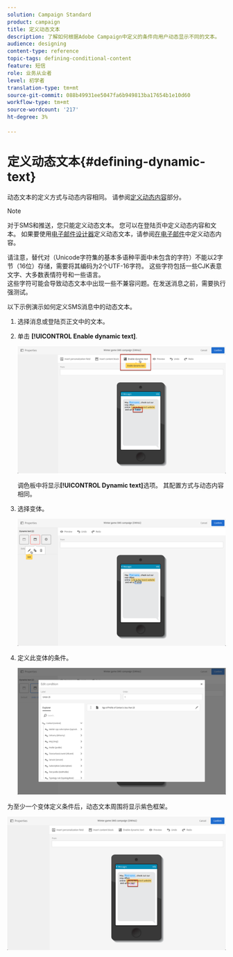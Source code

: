 ```yaml
---
solution: Campaign Standard
product: campaign
title: 定义动态文本
description: 了解如何根据Adobe Campaign中定义的条件向用户动态显示不同的文本。
audience: designing
content-type: reference
topic-tags: defining-conditional-content
feature: 短信
role: 业务从业者
level: 初学者
translation-type: tm+mt
source-git-commit: 088b49931ee5047fa6b949813ba17654b1e10d60
workflow-type: tm+mt
source-wordcount: '217'
ht-degree: 3%

---
```



# 定义动态文本{#defining-dynamic-text}

动态文本的定义方式与动态内容相同。 请参阅[定义动态内容](../../designing/using/personalization.md#defining-dynamic-content-in-an-email)部分。

>[!NOTE]
>
>对于SMS和推送，您只能定义动态文本。 您可以在登陆页中定义动态内容和文本。 如果要使用[电子邮件设计器](../../designing/using/designing-content-in-adobe-campaign.md)定义动态文本，请参阅[在电子邮件](../../designing/using/personalization.md#defining-dynamic-content-in-an-email)中定义动态内容。

请注意，替代对（Unicode字符集的基本多语种平面中未包含的字符）不能以2字节（16位）存储，需要将其编码为2个UTF-16字符。 这些字符包括一些CJK表意文字、大多数表情符号和一些语言。
<br>这些字符可能会导致动态文本中出现一些不兼容问题。在发送消息之前，需要执行强测试。


以下示例演示如何定义SMS消息中的动态文本。

1. 选择消息或登陆页正文中的文本。
1. 单击 **[!UICONTROL Enable dynamic text]**.

   ![](assets/dynamic_text_sms_1.png)

   调色板中将显示&#x200B;**[!UICONTROL Dynamic text]**&#x200B;选项。 其配置方式与动态内容相同。

1. 选择变体。

   ![](assets/dynamic_text_sms_2.png)

1. 定义此变体的条件。

   ![](assets/dynamic_text_sms_4.png)

为至少一个变体定义条件后，动态文本周围将显示紫色框架。

![](assets/dynamic_text_sms_3.png)
